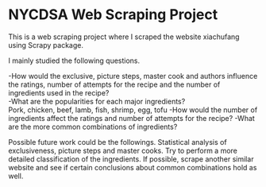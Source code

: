 # NYCDSA Web Scraping Project

This is a web scraping project where I scraped the website xiachufang using Scrapy package. 

I mainly studied the following questions.

-How would the exclusive, picture steps, master cook and authors influence the ratings, number of attempts for the recipe and the number of ingredients used in the recipe? \
-What are the popularities for each major ingredients? \
Pork, chicken, beef, lamb, fish, shrimp, egg, tofu
-How would the number of ingredients affect the ratings and number of attempts for the recipe?
-What are the more common combinations of ingredients?

Possible future work could be the followings.
Statistical analysis of exclusiveness, picture steps and master cooks.
Try to perform a more detailed classification of the ingredients.
If possible, scrape another similar website and see if certain conclusions about common combinations hold as well.

